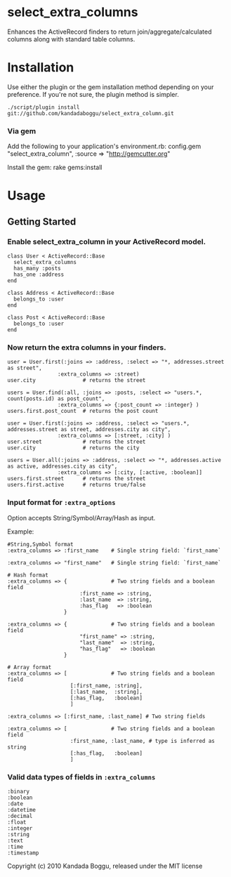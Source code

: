 select_extra_columns
====================

Enhances the ActiveRecord finders to return join/aggregate/calculated columns along with standard table columns.  

Installation
============
Use either the plugin or the gem installation method depending on your preference. If you're not sure, the plugin method is simpler. 

    ./script/plugin install git://github.com/kandadaboggu/select_extra_column.git 

### Via gem
Add the following to your application's environment.rb:
    config.gem "select_extra_column", :source => "http://gemcutter.org"

Install the gem:
    rake gems:install


Usage
=====

## Getting Started

### Enable select_extra_column in your ActiveRecord model.


    class User < ActiveRecord::Base
 	  select_extra_columns
 	  has_many :posts 
 	  has_one :address
    end

    class Address < ActiveRecord::Base
 	  belongs_to :user 
    end

    class Post < ActiveRecord::Base
 	  belongs_to :user 
    end


### Now return the extra columns in your finders.

    user = User.first(:joins => :address, :select => "*, addresses.street as street",
                    :extra_columns => :street)
    user.city 				# returns the street
	
    users = User.find(:all, :joins => :posts, :select => "users.*, count(posts.id) as post_count",
                    :extra_columns => {:post_count => :integer} )
    users.first.post_count 	# returns the post count

    user = User.first(:joins => :address, :select => "users.*, addresses.street as street, addresses.city as city",
                    :extra_columns => [:street, :city] )
    user.street 			# returns the street
    user.city 				# returns the city

    users = User.all(:joins => :address, :select => "*, addresses.active as active, addresses.city as city",
                    :extra_columns => [:city, [:active, :boolean]]
    users.first.street 		# returns the street
    users.first.active 		# returns true/false

### Input format for `:extra_options` 

Option accepts String/Symbol/Array/Hash as input.

Example:

	#String,Symbol format
	:extra_columns => :first_name    # Single string field: `first_name`
	
	:extra_columns => "first_name"   # Single string field: `first_name`
	
	# Hash format
	:extra_columns => {              # Two string fields and a boolean field
	                       :first_name => :string, 
	                       :last_name  => :string, 
	                       :has_flag   => :boolean
	                  }
	
	:extra_columns => {              # Two string fields and a boolean field
	                       "first_name" => :string, 
	                       "last_name"  => :string, 
	                       "has_flag"   => :boolean
	                  }
	
	# Array format
	:extra_columns => [              # Two string fields and a boolean field
						[:first_name, :string], 
						[:last_name,  :string], 
						[:has_flag,   :boolean]
						]
	
	:extra_columns => [:first_name, :last_name] # Two string fields
	
	:extra_columns => [              # Two string fields and a boolean field
						:first_name, :last_name, # type is inferred as string
						[:has_flag,   :boolean]
						]

### Valid data types of fields in `:extra_columns`   
	:binary
	:boolean
	:date
	:datetime
	:decimal
	:float
	:integer
	:string
	:text
	:time
	:timestamp

Copyright (c) 2010 Kandada Boggu, released under the MIT license

